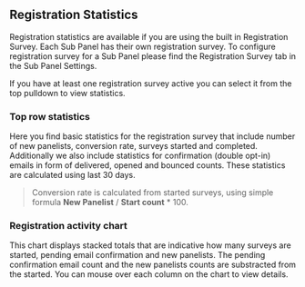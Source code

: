 ## Registration Statistics

Registration statistics are available if you are using the built in Registration Survey. Each Sub Panel has their own registration survey. To configure registration survey for a Sub Panel please find the Registration Survey tab in the Sub Panel Settings.

If you have at least one registration survey active you can select it from the top pulldown to view statistics.

### Top row statistics
Here you find basic statistics for the registration survey that include number of new panelists, conversion rate, surveys started and completed. Additionally we also include statistics for confirmation (double opt-in) emails in form of delivered, opened and bounced counts. These statistics are calculated using last 30 days.

> Conversion rate is calculated from started surveys, using simple formula **New Panelist** / **Start count** * 100.

### Registration activity chart
This chart displays stacked totals that are indicative how many surveys are started, pending email confirmation and new panelists. The pending confirmation email count and the new panelists counts are substracted from the started. You can mouse over each column on the chart to view details.
